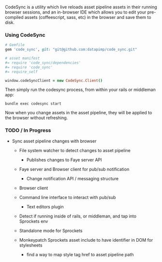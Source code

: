 CodeSync is a utility which live reloads asset pipeline assets in their running browser sessions, and an
in-browser IDE which allows you to edit your pre-compiled assets (coffeescript, sass, etc) in the browser
and save them to disk.

### Using CodeSync

```ruby
# Gemfile
gem 'code_sync', git: "git@github.com:datapimp/code_sync.git"
```

```coffeescript
# asset manifest
#= require 'code_sync/dependencies'
#= require 'code_sync'
#= require_self

window.codeSyncClient = new CodeSync.Client()
```

Then simply run the codesync process, from within your rails or middleman app:

```
bundle exec codesync start
```

Now when you change assets in the asset pipeline, they will be applied to the browser without refreshing.

### TODO / In Progress

- Sync asset pipeline changes with browser

  - File system watcher to detect changes to asset pipeline
    - Publishes changes to Faye server API

  - Faye server and Browser client for pub/sub notification
    - Change notification API / messaging structure

  - Browser client

  - Command line interface to interact with pub/sub
    - Text editors plugin

  - Detect if running inside of rails, or middleman, and tap into Sprockets env

  - Standalone mode for Sprockets

  - Monkeypatch Sprockets asset include to have identifier in DOM for stylesheets
    - find a way to map style tag href to asset pipeline path

